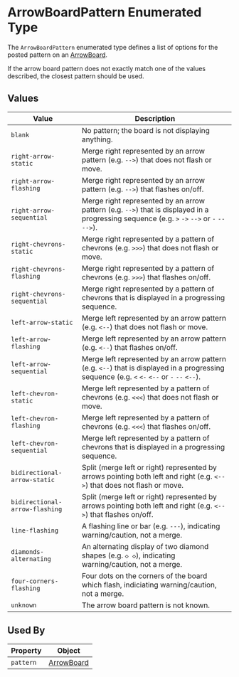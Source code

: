 # ArrowBoardPattern Enumerated Type
The `ArrowBoardPattern` enumerated type defines a list of options for the posted pattern on an [ArrowBoard](/spec-content/objects/ArrowBoard.md).

If the arrow board pattern does not exactly match one of the values described, the closest pattern should be used.

## Values
Value | Description
--- | ---
`blank` | No pattern; the board is not displaying anything.
`right-arrow-static` | Merge right represented by an arrow pattern (e.g. `-->`) that does not flash or move.
`right-arrow-flashing` | Merge right represented by an arrow pattern (e.g. `-->`) that flashes on/off.
`right-arrow-sequential` | Merge right represented by an arrow pattern (e.g. `-->`) that is displayed in a progressing sequence (e.g. `>` `->` `-->` or `-` `--` `-->`).
`right-chevrons-static` | Merge right represented by a pattern of chevrons (e.g. `>>>`) that does not flash or move.
`right-chevrons-flashing` | Merge right represented by a pattern of chevrons (e.g. `>>>`) that flashes on/off.
`right-chevrons-sequential` | Merge right represented by a pattern of chevrons that is displayed in a progressing sequence.
`left-arrow-static` | Merge left represented by an arrow pattern (e.g. `<--`) that does not flash or move.
`left-arrow-flashing` | Merge left represented by an arrow pattern (e.g. `<--`) that flashes on/off.
`left-arrow-sequential` | Merge left represented by an arrow pattern (e.g. `<--`) that is displayed in a progressing sequence (e.g. `<` `<-` `<--` or `-` `--` `<--`).
`left-chevron-static` | Merge left represented by a pattern of chevrons (e.g. `<<<`) that does not flash or move.
`left-chevron-flashing` | Merge left represented by a pattern of chevrons (e.g. `<<<`) that flashes on/off.
`left-chevron-sequential` | Merge left represented by a pattern of chevrons that is displayed in a progressing sequence.
`bidirectional-arrow-static` | Split (merge left or right) represented by arrows pointing both left and right (e.g. `<-->`) that does not flash or move. 
`bidirectional-arrow-flashing` | Split (merge left or right) represented by arrows pointing both left and right (e.g. `<-->`) that flashes on/off. 
`line-flashing` | A flashing line or bar (e.g. `---`), indicating warning/caution, not a merge.
`diamonds-alternating` | An alternating display of two diamond shapes (e.g. `◇ ◇`), indicating warning/caution, not a merge.
`four-corners-flashing` | Four dots on the corners of the board which flash, indiciating warning/caution, not a merge.
`unknown` | The arrow board pattern is not known.

## Used By
Property | Object
--- | ---
`pattern` | [ArrowBoard](/spec-content/objects/ArrowBoard.md)